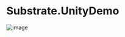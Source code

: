 # Substrate.UnityDemo

![image](https://github.com/SubstrateGaming/Substrate.UnityDemo/assets/17710198/2cb671c6-ef3c-4f76-8eed-dc1635f94d59)

